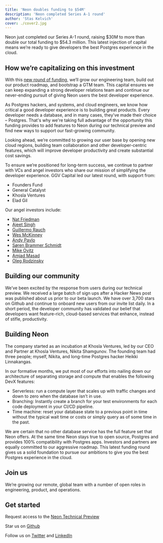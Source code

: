 ```yaml
---
title: 'Neon doubles funding to $54M'
description: 'Neon completed Series A-1 round'
author: 'Stas Kelvich'
cover: ./cover2.jpg
---
```


Neon just completed our Series A-1 round, raising $30M to more than double our total funding to $54.3 million. This latest injection of capital means we’re ready to give developers the best Postgres experience in the cloud.

## How we’re capitalizing on this investment

With this [new round of funding](https://techcrunch.com/2022/07/26/neon-nabs-30m-to-build-a-scalable-cloud-service-for-postgres-databases/), we’ll grow our engineering team, build out our product roadmap, and bootstrap a GTM team. This capital ensures we can keep expanding a strong developer relations team and continue our never-ending pursuit of giving Neon users the best developer experience.

As Postgres hackers, and systems, and cloud engineers, we know how critical a good developer experience is to building great products. Every developer needs a database, and in many cases, they’ve made their choice – Postgres. That's why we're taking full advantage of the opportunity this funding provides to add features to Neon during our technical preview and find new ways to support our fast-growing community.

Looking ahead, we’re committed to growing our user base by opening new cloud regions, building team collaboration and other developer-centric features, which will improve developer productivity and create substantial cost savings.

To ensure we’re positioned for long-term success, we continue to partner with VCs and angel investors who share our mission of simplifying the developer experience. GGV Capital led our latest round, with support from:

- Founders Fund
- General Catalyst
- Khosla Ventures
- Elad Gil

Our angel investors include:

- [Nat Friedman](https://twitter.com/natfriedman)
- [Ajeet Singh](https://twitter.com/ajeets)
- [Guillermo Rauch](https://twitter.com/rauchg)
- [Wes McKinney](https://twitter.com/wesmckinn)
- [Andy Pavlo](https://mobile.twitter.com/andy_pavlo)
- [Søren Brammer Schmidt](https://twitter.com/sorenbs)
- [Mike Ovitz](https://twitter.com/michaelovitz)
- [Amjad Masad](https://twitter.com/amasad)
- [Oleg Rodzinsky](https://twitter.com/olegr)

## Building our community

We’ve been excited by the response from users during our technical preview. We received a large batch of sign ups after a Hacker News post was published about us prior to our beta launch. We have over 3,700 stars on Github and continue to onboard new users from our invite list daily. In a short period, the developer community has validated our belief that developers want feature-rich, cloud-based services that enhance, instead of stifle, productivity.

## Building Neon

The company started as an incubation at Khosla Ventures, led by our CEO and Partner at Khosla Ventures, Nikita Shamgunov. The founding team had three people; myself, Nikita, and long-time Postgres hacker Heikki Linnakangas.

In our formative months, we put most of our efforts into nailing down our architecture of separating storage and compute that enables the following DevX features:

- Serverless: run a compute layer that scales up with traffic changes and down to zero when the database isn’t in use.
- Branching: Instantly create a branch for your test environments for each code deployment in your CI/CD pipeline.
- Time machine: reset your database state to a previous point in time without the typical wait time or costs or simply query as of some time in the past.

We are certain that no other database service has the full feature set that Neon offers. At the same time Neon stays true to open source, Postgres and provides 100% compatibility with Postgres apps. Investors and partners are equally committed to our aggressive roadmap. This latest funding round gives us a solid foundation to pursue our ambitions to give you the best Postgres experience in the cloud.

## Join us

We’re growing our remote, global team with a number of open roles in engineering, product, and operations.

## Get started

Request access to the [Neon Technical Preview](https://neon.tech/early-access/)

Star us on [Github](https://github.com/neondatabase/neon)

Follow us on [Twitter](https://twitter.com/neondatabase) and [LinkedIn](https://www.linkedin.com/company/neon-inc)
